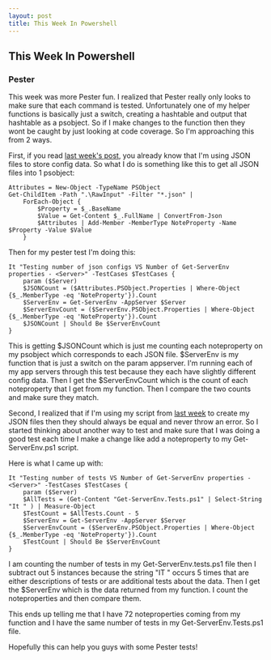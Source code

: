```yaml
---
layout: post
title: This Week In Powershell
---
```


## This Week In Powershell

### Pester
This week was more Pester fun. I realized that Pester really only looks to make sure that each command is tested.
Unfortunately one of my helper functions is basically just a switch, creating a hashtable and output that hashtable
as a psobject. So if I make changes to the function then they wont be caught by just looking at code coverage.
So I'm approaching this from 2 ways. 

First, if you read [last week's post](https://b1grif.github.io/TWIP/), you already know that I'm using JSON files 
to store config data. So what I do is something like this to get all JSON files into 1 psobject:

```
Attributes = New-Object -TypeName PSObject
Get-ChildItem -Path ".\RawInput" -Filter "*.json" |
    ForEach-Object {
        $Property = $_.BaseName
        $Value = Get-Content $_.FullName | ConvertFrom-Json
        $Attributes | Add-Member -MemberType NoteProperty -Name $Property -Value $Value
    }
```

Then for my pester test I'm doing this:

```
It "Testing number of json configs VS Number of Get-ServerEnv properties - <Server>" -TestCases $TestCases {
    param ($Server)
    $JSONCount = ($Attributes.PSObject.Properties | Where-Object {$_.MemberType -eq 'NoteProperty'}).Count
    $ServerEnv = Get-ServerEnv -AppServer $Server
    $ServerEnvCount = ($ServerEnv.PSObject.Properties | Where-Object {$_.MemberType -eq 'NoteProperty'}).Count
    $JSONCount | Should Be $ServerEnvCount
}
```
This is getting $JSONCount which is just me counting each noteproperty on my psobject which corresponds to each JSON
file. $ServerEnv is my function that is just a switch on the param appserver. I'm running each of my app servers 
through this test because they each have slightly different config data. Then I get the $ServerEnvCount which is the 
count of each noteproperty that I get from my function. Then I compare the two counts and make sure they match.

Second, I realized that if I'm using my script from [last week](https://b1grif.github.io/TWIP/) to create my JSON files
then they should always be equal and never throw an error. So I started thinking about another way to test and make 
sure that I was doing a good test each time I make a change like add a noteproperty to my Get-ServerEnv.ps1 script.

Here is what I came up with:

```
It "Testing number of tests VS Number of Get-ServerEnv properties - <Server>" -TestCases $TestCases {
    param ($Server)
    $AllTests = (Get-Content "Get-ServerEnv.Tests.ps1" | Select-String "It " ) | Measure-Object
    $TestCount = $AllTests.Count - 5
    $ServerEnv = Get-ServerEnv -AppServer $Server
    $ServerEnvCount = ($ServerEnv.PSObject.Properties | Where-Object {$_.MemberType -eq 'NoteProperty'}).Count
    $TestCount | Should Be $ServerEnvCount
}
```
I am counting the number of tests in my Get-ServerEnv.tests.ps1 file then I subtract out 5 instances because the string
"IT " occurs 5 times that are either descriptions of tests or are additional tests about the data. Then I get the 
$ServerEnv which is the data returned from my function. I count the noteproperties and then compare them. 

This ends up telling me that I have 72 noteproperties coming from my function and I have the same number of tests in 
my Get-ServerEnv.Tests.ps1 file.

Hopefully this can help you guys with some Pester tests!
